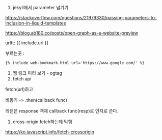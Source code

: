 

1. jekyll에서 parameter 넘기기

https://stackoverflow.com/questions/21976330/passing-parameters-to-inclusion-in-liquid-templates

https://blog.ab180.co/posts/open-graph-as-a-website-preview


urltt: {{ include.url }}

부르는곳 : 
```
{% include web-bookmark.html url='https://www.google.com/' %}
```


1. 웹 링크 미리 보기 - ogtag
1. fetch api


fetch(url)하고

비동기 -> .then(callback func)

리턴은 response 객체
callback func(resp)로 인자로 쓴다.


1. cross-origin
fetch하는데 막힘

https://ko.javascript.info/fetch-crossorigin



